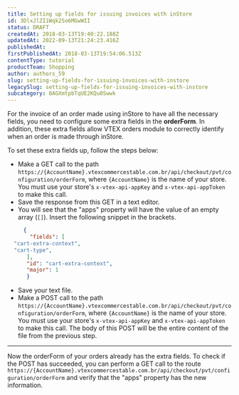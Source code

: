```yaml
---
title: Setting up fields for issuing invoices with inStore
id: 3DlxJlZI1Wqk2So6MGwWII
status: DRAFT
createdAt: 2018-03-13T19:40:22.188Z
updatedAt: 2022-09-13T21:24:23.416Z
publishedAt: 
firstPublishedAt: 2018-03-13T19:54:06.513Z
contentType: tutorial
productTeam: Shopping
author: authors_59
slug: setting-up-fields-for-issuing-invoices-with-instore
legacySlug: setting-up-fields-for-issuing-invoices-with-instore
subcategory: 8AGXmtpbTqUE2KQu0Swwk
---
```


For the invoice of an order made using inStore to have all the necessary fields, you need to configure some extra fields in the __orderForm__. In addition, these extra fields allow VTEX orders module to correctly identify when an order is made through inStore.

To set these extra fields up, follow the steps below:

- Make a GET call to the path `https://{AccountName}.vtexcommercestable.com.br/api/checkout/pvt/configuration/orderForm`, where `{AccountName}` is the name of your store. You must use your store's `x-vtex-api-appKey` and `x-vtex-api-appToken` to make this call.
- Save the response from this GET in a text editor.
- You will see that the "apps" property will have the value of an empty array (`[]`). Insert the following snippet in the brackets.

```json
     {
       "fields": [
  "cart-extra-context",
  "cart-type",
      ],
      "id": "cart-extra-context",
      "major": 1
      }
```

- Save your text file.
- Make a POST call to the path `https://{AccountName}.vtexcommercestable.com.br/api/checkout/pvt/configuration/orderForm`, where `{AccountName}` is the name of your store. You must use your store's `x-vtex-api-appKey` and `x-vtex-api-appToken` to make this call. The body of this POST will be the entire content of the file from the previous step.

---

Now the orderForm of your orders already has the extra fields. To check if the POST has succeeded, you can perform a GET call to the route `https://{AccountName}.vtexcommercestable.com.br/api/checkout/pvt/configuration/orderForm` and verify that the "apps" property has the new information.
